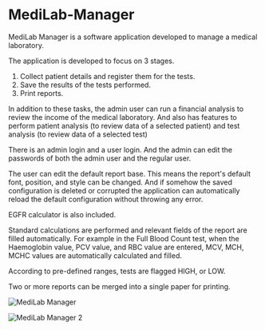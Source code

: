 # MediLab-Manager
MediLab Manager is a software application developed to manage a medical laboratory.

The application is developed to focus on 3 stages.
  1. Collect patient details and register them for the tests.
  2. Save the results of the tests performed.
  3. Print reports.

In addition to these tasks, the admin user can run a financial analysis to review the income of the medical laboratory. And also has features to perform patient analysis (to review data of a selected patient) and test analysis (to review data of a selected test)

There is an admin login and a user login. And the admin can edit the passwords of both the admin user and the regular user.

The user can edit the default report base. This means the report's default font, position, and style can be changed. And if somehow the saved configuration is deleted or corrupted the application can automatically reload the default configuration without throwing any error.

EGFR calculator is also included.

Standard calculations are performed and relevant fields of the report are filled automatically. For example in the Full Blood Count test, when the Haemoglobin value, PCV value, and RBC value are entered, MCV, MCH, MCHC values are automatically calculated and filled. 

According to pre-defined ranges, tests are flagged HIGH, or LOW.

Two or more reports can be merged into a single paper for printing. 

![MediLab Manager](https://github.com/MadhushaSUM/MediLab-Manager/assets/67388969/e0c74b48-65af-4fd9-8bfd-c1e656153492)

![MediLab Manager 2](https://github.com/MadhushaSUM/MediLab-Manager/assets/67388969/31b0f714-eb31-4798-8448-502110b41689)


